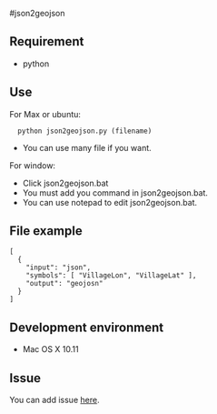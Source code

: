 #json2geojson

## Requirement

- python

## Use

For Max or ubuntu:

```
  python json2geojson.py (filename)
```
- You can use many file if you want.

For window:

- Click json2geojson.bat
- You must add you command in json2geojson.bat.
- You can use notepad to edit json2geojson.bat.

## File example

```
[
  {
    "input": "json",
    "symbols": [ "VillageLon", "VillageLat" ],
    "output": "geojosn"
  }
]
```

## Development environment

- Mac OS X 10.11

## Issue

You can add issue [here](https://github.com/HsuTing/json2geojson/issues).

